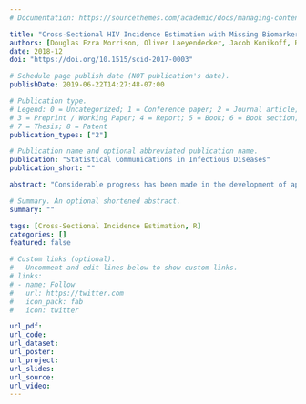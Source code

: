 ```yaml
---
# Documentation: https://sourcethemes.com/academic/docs/managing-content/

title: "Cross-Sectional HIV Incidence Estimation with Missing Biomarkers"
authors: [Douglas Ezra Morrison, Oliver Laeyendecker, Jacob Konikoff, Ron Brookmeyer]
date: 2018-12
doi: "https://doi.org/10.1515/scid-2017-0003"

# Schedule page publish date (NOT publication's date).
publishDate: 2019-06-22T14:27:48-07:00

# Publication type.
# Legend: 0 = Uncategorized; 1 = Conference paper; 2 = Journal article;
# 3 = Preprint / Working Paper; 4 = Report; 5 = Book; 6 = Book section;
# 7 = Thesis; 8 = Patent
publication_types: ["2"]

# Publication name and optional abbreviated publication name.
publication: "Statistical Communications in Infectious Diseases"
publication_short: ""

abstract: "Considerable progress has been made in the development of approaches for HIV incidence estimation based on a cross-sectional survey for biomarkers of recent infection. Multiple biomarkers when used in combination can increase the precision of cross-sectional HIV incidence estimates. Multi-assay algorithms (MAAs) for cross-sectional HIV incidence estimation are hierarchical stepwise algorithms for testing the biological samples with multiple biomarkers. The objective of this paper is to consider some of the statistical challenges for addressing the problem of missing biomarkers in such testing algorithms. We consider several methods for handling missing biomarkers for (1) estimating the mean window period, and (2) estimating HIV incidence from a cross sectional survey once the mean window period has been determined. We develop a conditional estimation approach for addressing the missing data challenges and compare that method with two naïve approaches. Using MAAs developed for HIV subtype B, we evaluate the methods by simulation. We show that the two naïve estimation methods lead to biased results in most of the missing data scenarios considered. The proposed conditional approach protects against bias in all of the scenarios."

# Summary. An optional shortened abstract.
summary: ""

tags: [Cross-Sectional Incidence Estimation, R]
categories: []
featured: false

# Custom links (optional).
#   Uncomment and edit lines below to show custom links.
# links:
# - name: Follow
#   url: https://twitter.com
#   icon_pack: fab
#   icon: twitter

url_pdf: 
url_code: 
url_dataset:
url_poster: 
url_project: 
url_slides:
url_source:
url_video:
---
```

